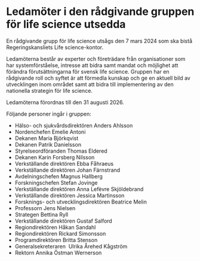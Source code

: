 # Ledamöter i den rådgivande gruppen för life science utsedda

En rådgivande grupp för life science utsågs den 7 mars 2024 som ska bistå Regeringskansliets Life science\-kontor.


Ledamöterna består av experter och företrädare från organisationer som har systemförståelse, intresse att bidra samt mandat och möjlighet att förändra förutsättningarna för svensk life science. Gruppen har en rådgivande roll och syftet är att förmedla kunskap och ge en aktuell bild av utvecklingen inom området samt att bidra till implementering av den nationella strategin för life science.

Ledamöterna förordnas till den 31 augusti 2026\.

Följande personer ingår i gruppen:

* Hälso\- och sjukvårdsdirektören Anders Ahlsson
* Nordenchefen Emelie Antoni
* Dekanen Maria Björkqvist
* Dekanen Patrik Danielsson
* Styrelseordföranden Thomas Eldered
* Dekanen Karin Forsberg Nilsson
* Verkställande direktören Ebba Fåhraeus
* Verkställande direktören Johan Färnstrand
* Avdelningschefen Magnus Hallberg
* Forskningschefen Stefan Jovinge
* Verkställande direktören Anna Lefèvre Skjöldebrand
* Verkställande direktören Jessica Martinsson
* Forsknings\- och utvecklingsdirektören Beatrice Melin
* Professorn Jens Nielsen
* Strategen Bettina Ryll
* Verkställande direktören Gustaf Salford
* Regiondirektören Håkan Sandahl
* Regiondirektören Rickard Simonsson
* Programdirektören Britta Stenson
* Generalsekreteraren  Ulrika Årehed Kågström
* Rektorn Annika Östman Wernerson
